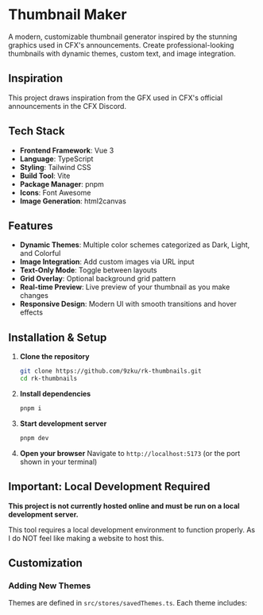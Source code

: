 # Thumbnail Maker

A modern, customizable thumbnail generator inspired by the stunning graphics used in CFX's announcements. Create professional-looking thumbnails with dynamic themes, custom text, and image integration.

## Inspiration

This project draws inspiration from the GFX used in CFX's official announcements in the CFX Discord.

## Tech Stack

- **Frontend Framework**: Vue 3
- **Language**: TypeScript
- **Styling**: Tailwind CSS
- **Build Tool**: Vite
- **Package Manager**: pnpm
- **Icons**: Font Awesome
- **Image Generation**: html2canvas

## Features

- **Dynamic Themes**: Multiple color schemes categorized as Dark, Light, and Colorful
- **Image Integration**: Add custom images via URL input
- **Text-Only Mode**: Toggle between layouts
- **Grid Overlay**: Optional background grid pattern
- **Real-time Preview**: Live preview of your thumbnail as you make changes
- **Responsive Design**: Modern UI with smooth transitions and hover effects

## Installation & Setup

1. **Clone the repository**
   ```bash
   git clone https://github.com/9zku/rk-thumbnails.git
   cd rk-thumbnails
   ```

2. **Install dependencies**
   ```bash
   pnpm i
   ```

3. **Start development server**
   ```bash
   pnpm dev
   ```

4. **Open your browser**
   Navigate to `http://localhost:5173` (or the port shown in your terminal)

## Important: Local Development Required

**This project is not currently hosted online and must be run on a local development server.**

This tool requires a local development environment to function properly. As I do NOT feel like making a website to host this.

## Customization

### Adding New Themes
Themes are defined in `src/stores/savedThemes.ts`. Each theme includes:
